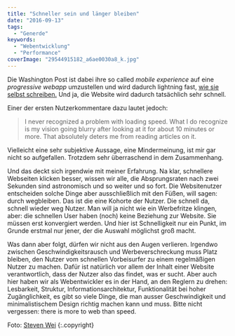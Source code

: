 ```yaml
---
title: "Schneller sein und länger bleiben"
date: "2016-09-13"
tags:
  - "Generde"
keywords:
  - "Webentwicklung"
  - "Performance"
coverImage: "29544915182_a6ae0030a8_k.jpg"
---
```


Die Washington Post ist dabei ihre so called _mobile experience_ auf eine _progressive webapp_ umzustellen und wird dadurch lightning fast, [wie sie selbst schreiben.](http://www.wsj.com/articles/washington-post-unveils-lightning-fast-mobile-website-1473152456) Und ja, die Website wird dadurch tatsächlich sehr schnell.

Einer der ersten Nutzerkommentare dazu lautet jedoch:

> I never recognized a problem with loading speed. What I do recognize is my vision going blurry after looking at it for about 10 minutes or more. That absolutely deters me from reading articles on it.

Vielleicht eine sehr subjektive Aussage, eine Mindermeinung, ist mir gar nicht so aufgefallen. Trotzdem sehr überraschend in dem Zusammenhang.

Und das deckt sich irgendwie mit meiner Erfahrung. Na klar, schnellere Webseiten klicken besser, wissen wir alle, die Absprungsraten nach zwei Sekunden sind astronomisch und so weiter und so fort. Die Websitenutzer entscheiden solche Dinge aber ausschließlich mit den Füßen, will sagen: durch wegbleiben. Das ist die eine Kohorte der Nutzer. Die schnell da, schnell wieder weg Nutzer. Man will ja nicht wie ein Werbefritze klingen, aber: die schnellen User haben (noch) keine Beziehung zur Website. Sie müssen erst konvergiert werden. Und hier ist Schnelligkeit nur ein Punkt, im Grunde erstmal nur jener, der die Auswahl möglichst groß macht.

Was dann aber folgt, dürfen wir nicht aus den Augen verlieren. Irgendwo zwischen Geschwindigkeitsrausch und Werbeverschreckung muss Platz bleiben, den Nutzer vom schnellen Vorbeisurfer zu einem regelmäßigen Nutzer zu machen. Dafür ist natürlich vor allem der Inhalt einer Website verantwortlich, dass der Nutzer also das findet, was er sucht. Aber auch hier haben wir als Webentwickler es in der Hand, an den Reglern zu drehen: Lesbarkeit, Struktur, Informationsarchitektur, Funktionalität bei hoher Zugänglichkeit, es gibt so viele Dinge, die man ausser Geschwindigkeit und minimalistischem Design richtig machen kann und muss. Bitte nicht vergessen: there is more to web than speed.

Foto: [Steven Wei](https://unsplash.com/@stevenwei) {:.copyright}
